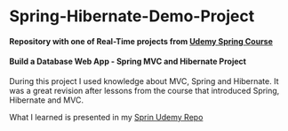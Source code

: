 # Spring-Hibernate-Demo-Project

#### Repository with one of Real-Time projects from [Udemy Spring Course](https://www.udemy.com/spring-hibernate-tutorial/)
#### Build a Database Web App - Spring MVC and Hibernate Project

During this project I used knowledge about MVC, Spring and Hibernate. It was a great revision after lessons from the course that introduced Spring, Hibernate and MVC.

What I learned is presented in my [Sprin Udemy Repo](https://github.com/mateuszkochanek/Spring-Udemy-Projects)
